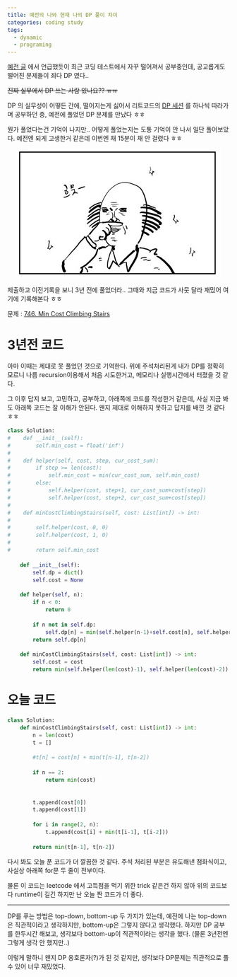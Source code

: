 ```yaml
---
title: 예전의 나와 현재 나의 DP 풀이 차이
categories: coding study
tags:
  - dynamic
  - programing
---
```


[예전 글](http://jinwoongkim.net/diary/coding-study-start/) 에서 언급했듯이 최근 코딩 테스트에서 자꾸 떨어져서 공부중인데, 공교롭게도 떨어진 문제들이 죄다 DP 였다.. 

~~진짜 실무에서 DP 쓰는 사람 있나요?? ㅠㅠ~~ 

DP 의 실무성이 어떻든 간에, 떨어지는게 싫어서 리트코드의 [DP 세션]( https://leetcode.com/explore/learn/card/dynamic-programming/) 를 하나씩 따라가며 공부하던 중, 예전에 풀었던 DP 문제를 만났다 ㅎㅎ

뭔가 풀었다는건 기억이 나지만.. 어떻게 풀었는지는 도통 기억이 안 나서 일단 풀어보았다. 예전엔 되게 고생한거 같은데 이번엔 채 15분이 채 안 걸렸다 ㅎㅎ

<p align="center">
  <img src="/images/코쓱.png" />
</p>

 제출하고 이전기록을 보니 3년 전에 풀었더라.. 그때와 지금 코드가 사뭇 달라 재밌어 여기에 기록해본다 ㅎㅎ

  
문제 : [746. Min Cost Climbing Stairs](https://leetcode.com/problems/min-cost-climbing-stairs/)
# 3년전 코드

아마 이때는 제대로 못 풀었던 것으로 기억한다. 위에 주석처리된게 내가 DP를 정확히 모르니 나름 recursion이용해서 처음 시도한거고, 메모리나 실행시간에서 터졌을 것 같다.

그 이후 답지 보고, 고민하고, 공부하고, 아래쪽에 코드를 작성한거 같은데, 사실 지금 봐도 아래쪽 코드는 잘 이해가 안된다. 왠지 제대로 이해하지 못하고 답지를 배낀 것 같다 ㅎㅎ

```python
class Solution:
#    def __init__(self):
#        self.min_cost = float('inf')
#        
#    def helper(self, cost, step, cur_cost_sum):
#        if step >= len(cost):
#            self.min_cost = min(cur_cost_sum, self.min_cost)
#        else:
#            self.helper(cost, step+1, cur_cost_sum+cost[step])
#            self.helper(cost, step+2, cur_cost_sum+cost[step])
# 
#    def minCostClimbingStairs(self, cost: List[int]) -> int:
#               
#        self.helper(cost, 0, 0)
#        self.helper(cost, 1, 0)
#        
#        return self.min_cost

    def __init__(self):
        self.dp = dict()
        self.cost = None
        
    def helper(self, n):
        if n < 0:
            return 0
        
        if n not in self.dp:
            self.dp[n] = min(self.helper(n-1)+self.cost[n], self.helper(n-2)+self.cost[n])
        return self.dp[n]    
    
    def minCostClimbingStairs(self, cost: List[int]) -> int:
        self.cost = cost
        return min(self.helper(len(cost)-1), self.helper(len(cost)-2))
```

# 오늘 코드

```python
class Solution:
    def minCostClimbingStairs(self, cost: List[int]) -> int:
        n = len(cost)
        t = []
        
        #t[n] = cost[n] + min(t[n-1], t[n-2])
        
        if n == 2:
            return min(cost)
        
        
        t.append(cost[0])
        t.append(cost[1])
        
        for i in range(2, n):
            t.append(cost[i] + min(t[i-1], t[i-2]))
        
        return min(t[n-1], t[n-2])
```

다시 봐도 오늘 푼 코드가 더 깔끔한 것 같다. 주석 처리된 부분은 유도해낸 점화식이고, 사실상 아래쪽 for문 두 줄이 전부이다.

물론 이 코드는 leetcode 에서 고득점을 먹기 위한 trick 같은건 하지 않아 위의 코드보다 runtime이 길긴 하지만 난 오늘 짠 코드가 더 좋다.

---


DP를 푸는 방법은 top-down, bottom-up 두 가지가 있는데, 예전에 나는 top-down은 직관적이라고 생각하지만, bottom-up은 그렇지 않다고 생각했다. 하지만 DP 공부를 한두시간 해보고, 생각보다 bottom-up이 직관적이라는 생각을 했다. (물론 3년전엔 그렇게 생각 안 했지만..)

이렇게 말하니 왠지 DP 옹호론자(?)가 된 것 같지만, 생각보다 DP문제는 직관적으로 풀 수 있어 너무 재밌었다. 